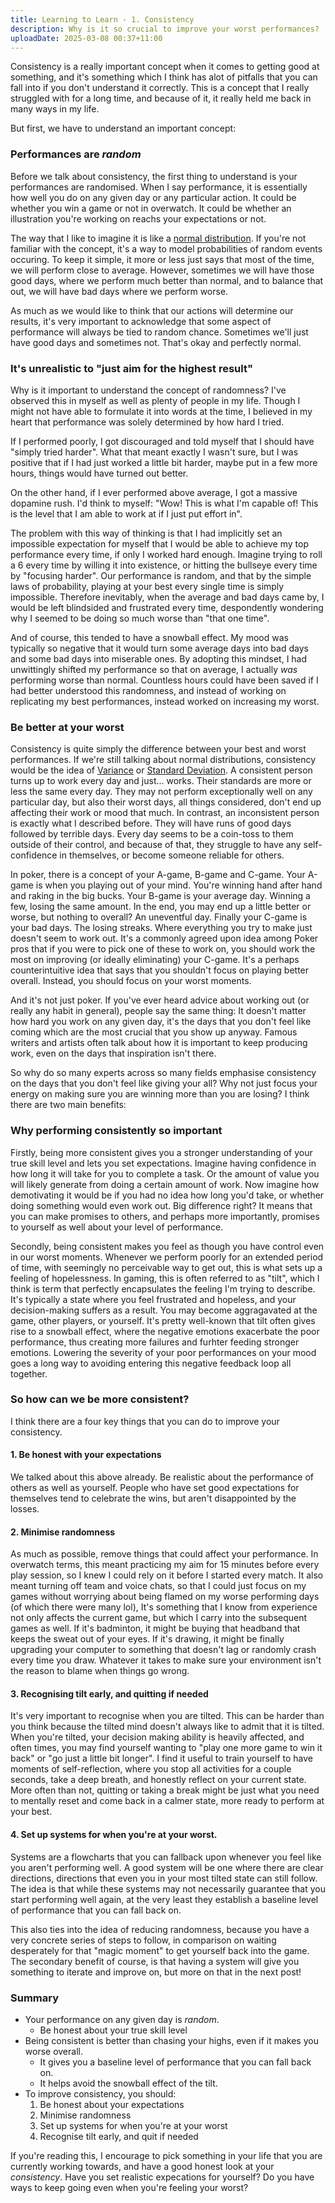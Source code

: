 ```yaml
---
title: Learning to Learn - 1. Consistency
description: Why is it so crucial to improve your worst performances?
uploadDate: 2025-03-08 00:37+11:00
---
```


Consistency is a really important concept when it comes to getting good at something, and it's something which I think has alot of pitfalls that you can fall into if you don't understand it correctly. This is a concept that I really struggled with for a long time, and because of it, it really held me back in many ways in my life. 

But first, we have to understand an important concept:

### Performances are _random_
Before we talk about consistency, the first thing to understand is your performances are randomised. When I say performance, it is essentially how well you do on any given day or any particular action. It could be whether you win a game or not in overwatch. It could be whether an illustration you're working on reachs your expectations or not. 

The way that I like to imagine it is like a [normal distribution](https://en.wikipedia.org/wiki/Normal_distribution). 
If you're not familiar with the concept, it's a way to model probabilities of random events occuring. To keep it simple, it more or less just says that most of the time, we will perform close to average. However, sometimes we will have those good days, where we perform much better than normal, and to balance that out, we will have bad days where we perform worse. 

As much as we would like to think that our actions will determine our results, it's very important to acknowledge that some aspect of performance will always be tied to random chance. Sometimes we'll just have good days and sometimes not. That's okay and perfectly normal.

### It's unrealistic to "just aim for the highest result"
Why is it important to understand the concept of randomness? I've observed this in myself as well as plenty of people in my life. Though I might not have able to formulate it into words at the time, I believed in my heart that performance was solely determined by how hard I tried. 

If I performed poorly, I got discouraged and told myself that I should have "simply tried harder". What that meant exactly I wasn't sure, but I was positive that if I had just worked a little bit harder, maybe put in a few more hours, things would have turned out better. 

On the other hand, if I ever performed above average, I got a massive dopamine rush. I'd think to myself: "Wow! This is what I'm capable of! This is the level that I am able to work at if I just put effort in". 

The problem with this way of thinking is that I had implicitly set an impossible expectation for myself that I would be able to achieve my top performance every time, if only I worked hard enough. Imagine trying to roll a 6 every time by willing it into existence, or hitting the bullseye every time by "focusing harder". Our performance is random, and that by the simple laws of probability, playing at your best every single time is simply impossible. Therefore inevitably, when the average and bad days came by, I would be left blindsided and frustrated every time, despondently wondering why I seemed to be doing so much worse than "that one time".

And of course, this tended to have a snowball effect. My mood was typically so negative that it would turn some average days into bad days and some bad days into miserable ones. By adopting this mindset, I had unwittingly shifted my performance so that on average, I actually _was_ performing worse than normal. 
Countless hours could have been saved if I had better understood this randomness, and instead of working on replicating my best performances, instead worked on increasing my worst.

### Be better at your worst
Consistency is quite simply the difference between your best and worst performances. If we're still talking about normal distributions, consistency would be the idea of [Variance](https://en.wikipedia.org/wiki/Variance) or [Standard Deviation](https://en.wikipedia.org/wiki/Standard_deviation). A consistent person turns up to work every day and just... works. Their standards are more or less the same every day. They may not perform exceptionally well on any particular day, but also their worst days, all things considered, don't end up affecting their work or mood that much. In contrast, an inconsistent person is exactly what I described before. They will have runs of good days followed by terrible days. Every day seems to be a coin-toss to them outside of their control, and because of that, they struggle to have any self-confidence in themselves, or become someone reliable for others. 

In poker, there is a concept of your A-game, B-game and C-game. Your A-game is when you playing out of your mind. You're winning hand after hand and raking in the big bucks. Your B-game is your average day. Winning a few, losing the same amount. In the end, you may end up a little better or worse, but nothing to overall? An uneventful day. Finally your C-game is your bad days. The losing streaks. Where everything you try to make just doesn't seem to work out. It's a commonly agreed upon idea among Poker pros that if you were to pick one of these to work on, you should work the most on improving (or ideally eliminating) your C-game. It's a perhaps counterintuitive idea that says that you shouldn't focus on playing better overall. Instead, you should focus on your worst moments. 

And it's not just poker. If you've ever heard advice about working out (or really any habit in general), people say the same thing: It doesn't matter how hard you work on any given day, it's the days that you don't feel like coming which are the most crucial that you show up anyway. Famous writers and artists often talk about how it is important to keep producing work, even on the days that inspiration isn't there. 

So why do so many experts across so many fields emphasise consistency on the days that you don't feel like giving your all? Why not just focus your energy on making sure you are winning more than you are losing? I think there are two main benefits: 

### Why performing consistently so important
Firstly, being more consistent gives you a stronger understanding of your true skill level and lets you set expectations. Imagine having confidence in how long it will take for you to complete a task. Or the amount of value you will likely generate from doing a certain amount of work. Now imagine how demotivating it would be if you had no idea how long you'd take, or whether doing something would even work out. Big difference right? It means that you can make promises to others, and perhaps more importantly, promises to yourself as well about your level of performance. 

Secondly, being consistent makes you feel as though you have control even in our worst moments. Whenever we perform poorly for an extended period of time, with seemingly no perceivable way to get out, this is what sets up a feeling of hopelessness. In gaming, this is often referred to as "tilt", which I think is term that perfectly encapsulates the feeling I'm trying to describe. It's typically a state where you feel frustrated and hopeless, and your decision-making suffers as a result. You may become aggragavated at the game, other players, or yourself. It's pretty well-known that tilt often gives rise to a snowball effect, where the negative emotions exacerbate the poor performance, thus creating more failures and furhter feeding stronger emotions. Lowering the severity of your poor performances on your mood goes a long way to avoiding entering this negative feedback loop all together. 

### So how can we be more consistent?
I think there are a four key things that you can do to improve your consistency.

#### 1. Be honest with your expectations
We talked about this above already. Be realistic about the performance of others as well as yourself. People who have set good expectations for themselves tend to celebrate the wins, but aren't disappointed by the losses. 

#### 2. Minimise randomness
As much as possible, remove things that could affect your performance. In overwatch terms, this meant practicing my aim for 15 minutes before every play session, so I knew I could rely on it before I started every match. It also meant turning off team and voice chats, so that I could just focus on my games without worrying about being flamed on my worse performing days (of which there were many lol), It's something that I know from experience not only affects the current game, but which I carry into the subsequent games as well. If it's badminton, it might be buying that headband that keeps the sweat out of your eyes. If it's drawing, it might be finally upgrading your computer to something that doesn't lag or randomly crash every time you draw. Whatever it takes to make sure your environment isn't the reason to blame when things go wrong. 

#### 3. Recognising tilt early, and quitting if needed
It's very important to recognise when you are tilted. This can be harder than you think because the tilted mind doesn't always like to admit that it is tilted.  When you're tilted, your decision making ability is heavily affected, and often times, you may find yourself wanting to "play one more game to win it back" or "go just a little bit longer". I find it useful to train yourself to have moments of self-reflection, where you stop all activities for a couple seconds, take a deep breath, and honestly reflect on your current state. More often than not, quitting or taking a break might be just what you need to mentally reset and come back in a calmer state, more ready to perform at your best.

#### 4. Set up systems for when you're at your worst.
Systems are a flowcharts that you can fallback upon whenever you feel like you aren't performing well. A good system will be one where there are clear directions, directions that even you in your most tilted state can still follow. The idea is that while these systems may not necessarily guarantee that you start performing well again, at the very least they establish a baseline level of performance that you can fall back on. 

This also ties into the idea of reducing randomness, because you have a very concrete series of steps to follow, in comparison on waiting desperately for that "magic moment" to get yourself back into the game. The secondary benefit of course, is that having a system will give you something to iterate and improve on, but more on that in the next post!

### Summary
- Your performance on any given day is _random_.
    - Be honest about your true skill level
- Being consistent is better than chasing your highs, even if it makes you worse overall.
    - It gives you a baseline level of performance that you can fall back on.
    - It helps avoid the snowball effect of the tilt.
- To improve consistency, you should:
    1. Be honest about your expectations
    2. Minimise randomness
    3. Set up systems for when you're at your worst
    4. Recognise tilt early, and quit if needed

If you're reading this, I encourage to pick something in your life that you are currently working towards, and have a good honest look at your _consistency_. Have you set realistic expecations for yourself? Do you have ways to keep going even when you're feeling your worst?